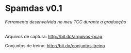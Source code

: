 # Spamdas v0.1

###### Ferramenta desenvolvida no meu TCC durante a graduação

Arquivos de captura: http://bit.do/arquivos-pcap

Conjuntos de treino: http://bit.do/conjuntos-treino
